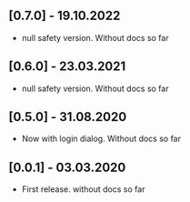 ## [0.7.0] - 19.10.2022

* null safety version. Without docs so far

## [0.6.0] - 23.03.2021

* null safety version. Without docs so far

## [0.5.0] - 31.08.2020

* Now with login dialog. Without docs so far

## [0.0.1] - 03.03.2020

* First release. without docs so far
